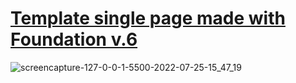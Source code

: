 # <a href="https://alastaraven.github.io/Urist-for-busines/">Template single page made with Foundation v.6</a>
![screencapture-127-0-0-1-5500-2022-07-25-15_47_19](https://user-images.githubusercontent.com/98814925/180784263-c4262377-3f3a-4450-a941-134b4cadbe7f.png)
